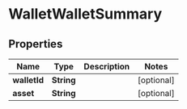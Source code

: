 # WalletWalletSummary

## Properties
Name | Type | Description | Notes
------------ | ------------- | ------------- | -------------
**walletId** | **String** |  |  [optional]
**asset** | **String** |  |  [optional]

